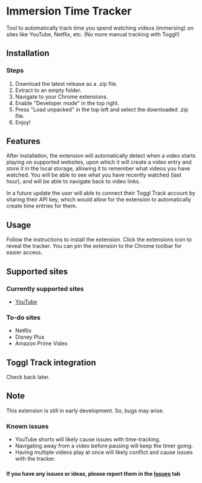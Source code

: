 # Immersion Time Tracker

Tool to automatically track time you spend watching videos (immersing) on sites like YouTube, Netflix, etc. (No more manual tracking with Toggl!)

## Installation

### Steps

1. Download the latest release as a .zip file. 
2. Extract to an empty folder.
3. Navigate to your Chrome extensions.
4. Enable "Developer mode" in the top right.
5. Press "Load unpacked" in the top left and select the downloaded .zip file.
6. Enjoy!

## Features

After installation, the extension will automatically detect when a video starts playing on supported websites, upon which it will create a video entry and store it in the local storage, allowing it to remember what videos you have watched. You will be able to see what you have recently watched (last hour), and will be able to navigate back to video links.

 In a future update the user will able to connect their Toggl Track account by sharing their API key, which would allow for the extension to automatically create time entries for them.

## Usage

Follow the instructions to install the extension. Click the extensions icon to reveal the tracker. You can pin the extension to the Chrome toolbar for easier access.

## Supported sites

### Currently supported sites

* [YouTube](https://www.youtube.com/)

### To-do sites

* Netflix
* Disney Plus
* Amazon Prime Video

## Toggl Track integration

Check back later.

## Note

This extension is still in early development. So, bugs may arise.

### Known issues

* YouTube shorts will likely cause issues with time-tracking.
* Navigating away from a video before pausing will keep the timer going.
* Having multiple videos play at once will likely conflict and cause issues with the tracker.

###

**If you have any issues or ideas, please report them in the [Issues](https://github.com/Clubboomers/immersion-time-tracker/issues) tab**
